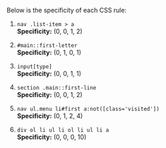 Below is the specificity of each CSS rule:

1. `nav .list-item > a`  
   **Specificity:** (0, 0, 1, 2)

2. `#main::first-letter`  
   **Specificity:** (0, 1, 0, 1)

3. `input[type]`  
   **Specificity:** (0, 0, 1, 1)

4. `section .main::first-line`  
   **Specificity:** (0, 0, 1, 2)

5. `nav ul.menu li#first a:not([class='visited'])`  
   **Specificity:** (0, 1, 2, 4)

6. `div ol li ul li ol li ul li a`  
   **Specificity:** (0, 0, 0, 10)
